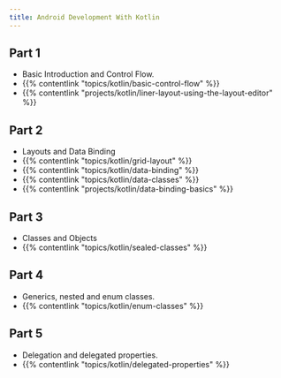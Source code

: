 ```yaml
---
title: Android Development With Kotlin
---
```


## Part 1

- Basic Introduction and Control Flow.
- {{% contentlink "topics/kotlin/basic-control-flow" %}}
- {{% contentlink "projects/kotlin/liner-layout-using-the-layout-editor" %}}

## Part 2
- Layouts and Data Binding
- {{% contentlink "topics/kotlin/grid-layout" %}}
- {{% contentlink "topics/kotlin/data-binding" %}}
- {{% contentlink "topics/kotlin/data-classes" %}}
- {{% contentlink "projects/kotlin/data-binding-basics" %}}

## Part 3

- Classes and Objects
- {{% contentlink "topics/kotlin/sealed-classes" %}}

## Part 4

- Generics, nested and enum classes.
- {{% contentlink "topics/kotlin/enum-classes" %}}

## Part 5

- Delegation and delegated properties.
- {{% contentlink "topics/kotlin/delegated-properties" %}}
